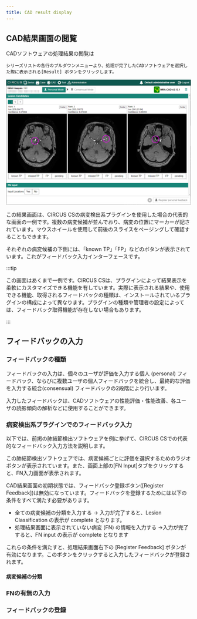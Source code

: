 ```yaml
---
title: CAD result display
---
```



## CAD結果画面の閲覧

CADソフトウェアの処理結果の閲覧は

    シリーズリストの各行のプルダウンメニューより、処理が完了したCADソフトウェアを選択した際に表示される[Result] ボタンをクリックします。


![CAD result display](example-mra-cad.png)

この結果画面は、CIRCUS CSの病変検出系プラグインを使用した場合の代表的な画面の一例です。複数の病変候補が並んでおり、病変の位置にマーカーが記されています。マウスホイールを使用して前後のスライスをページングして確認することもできます。

それぞれの病変候補の下側には、「known TP」「FP」などのボタンが表示されています。これがフィードバック入力インターフェースです。

:::tip

この画面はあくまで一例です。CIRCUS CSは、プラグインによって結果表示を柔軟にカスタマイズできる機能を有しています。実際に表示される結果や、使用できる機能、取得されるフィードバックの種類は、インストールされているプラグインの構成によって異なります。プラグインの種類や管理者の設定によっては、フィードバック取得機能が存在しない場合もあります。

:::

## フィードバックの入力

### フィードバックの種類

フィードバックの入力は、個々のユーザが評価を入力する個人 (personal) フィードバック、ならびに複数ユーザの個人フィードバックを統合し、最終的な評価を入力する統合(consensual) フィードバックの2段階により行います。

入力したフィードバックは、CADソフトウェアの性能評価・性能改善、各ユーザの読影傾向の解析などに使用することができます。

### 病変検出系プラグインでのフィードバック入力

以下では、前掲の肺結節検出ソフトウェアを例に挙げて、CIRCUS CSでの代表的なフィードバック入力方法を説明します。

この肺結節検出ソフトウェアでは、病変候補ごとに評価を選択するためのラジオボタンが表示されています。また、画面上部の[FN Input]タブをクリックすると、FN入力画面が表示されます。

CAD結果画面の初期状態では、フィードバック登録ボタン([Register Feedback])は無効になっています。フィードバックを登録するためには以下の条件をすべて満たす必要があります。

- 全ての病変候補の分類を入力する → 入力が完了すると、Lesion Classification の表示が complete となります。
- 処理結果画面に表示されていない病変 (FN) の情報を入力する →入力が完了すると、FN input の表示が complete となります

これらの条件を満たすと、処理結果画面右下の [Register Feedback] ボタンが有効になります。このボタンをクリックすると入力したフィードバックが登録されます。

#### 病変候補の分類



### FNの有無の入力



### フィードバックの登録

